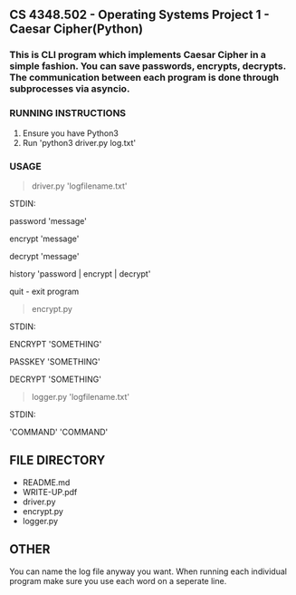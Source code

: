 ## CS 4348.502 - Operating Systems Project 1 - Caesar Cipher(Python)

### This is CLI program which implements Caesar Cipher in a simple fashion. You can save passwords, encrypts, decrypts. The communication between each program is done through subprocesses via asyncio.

### RUNNING INSTRUCTIONS
1. Ensure you have Python3
2. Run 'python3 driver.py log.txt'

### USAGE
> driver.py 'logfilename.txt'


STDIN:

password 'message'

encrypt 'message'

decrypt 'message'

history 'password | encrypt | decrypt'

quit - exit program

> encrypt.py

STDIN:

ENCRYPT 'SOMETHING'

PASSKEY 'SOMETHING'

DECRYPT 'SOMETHING'

> logger.py 'logfilename.txt'

STDIN:

'COMMAND' 'COMMAND'

## FILE DIRECTORY
- README.md
- WRITE-UP.pdf
- driver.py
- encrypt.py
- logger.py
  
## OTHER
You can name the log file anyway you want. 
When running each individual program make sure you use each word on a seperate line.
